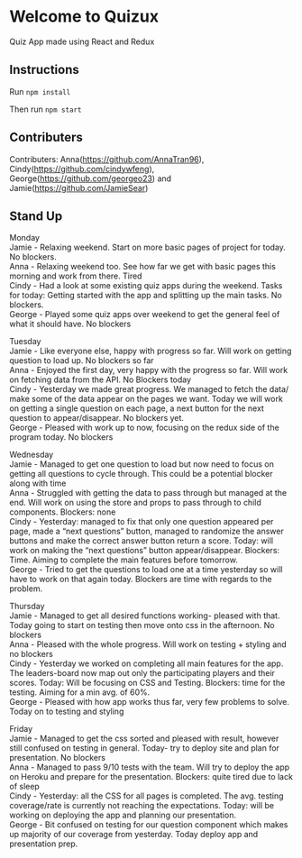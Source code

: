 # Welcome to Quizux

Quiz App made using React and Redux

## Instructions

Run `npm install`

Then run `npm start`


## Contributers

Contributers: 
Anna(https://github.com/AnnaTran96),
Cindy(https://github.com/cindywfeng),
George(https://github.com/georgeo23) and 
Jamie(https://github.com/JamieSear)

## Stand Up
Monday\
Jamie - Relaxing weekend. Start on more basic pages of project for today. No blockers.\
Anna - Relaxing weekend too. See how far we get with basic pages this morning and work from there. Tired\
Cindy - Had a look at some existing quiz apps during the weekend. Tasks for today: Getting started with the app and splitting up the main tasks. No blockers.\
George - Played some quiz apps over weekend to get the general feel of what it should have. No blockers

Tuesday\
Jamie -  Like everyone else, happy with progress so far. Will work on getting question to load up. No blockers so far\
Anna - Enjoyed the first day, very happy with the progress so far. Will work on fetching data from the API. No Blockers today\
Cindy - Yesterday we made great progress. We managed to fetch the data/ make some of the data appear on the pages we want. Today we will work on getting a single question on each page, a next button for the next question to appear/disappear. No blockers yet.\
George - Pleased with work up to now, focusing on the redux side of the program today. No blockers

Wednesday\
Jamie - Managed to get one question to load but now need to focus on getting all questions to cycle through. This could be a potential blocker along with time\
Anna - Struggled with getting the data to pass through but managed at the end. Will work on using the store and props to pass through to child components. Blockers: none\
Cindy -  Yesterday: managed to fix that only one question appeared per page, made a “next questions” button, managed to randomize the answer buttons and make the correct answer button return a score. Today: will work on making the “next questions” button appear/disappear. Blockers: Time. Aiming to complete the main features before tomorrow.\
George - Tried to get the questions to load one at a time yesterday so will have to work on that again today. Blockers are time with regards to the problem.

Thursday\
Jamie - Managed to get all desired functions working- pleased with that. Today going to start on testing then move onto css in the afternoon. No blockers\
Anna - Pleased with the whole progress. Will work on testing + styling and no blockers\
Cindy - Yesterday we worked on completing all main features for the app. The leaders-board now map out only the participating players and their scores. Today: Will be focusing on CSS and Testing. Blockers: time for the testing. Aiming for a min avg. of 60%.\
George - Pleased with how app works thus far, very few problems to solve. Today on to testing and styling

Friday\
Jamie - Managed to get the css sorted and pleased with result, however still confused on testing in general. Today- try to deploy site and plan for presentation. No blockers\
Anna - Managed to pass 9/10 tests with the team. Will try to deploy the app on Heroku and prepare for the presentation. Blockers: quite tired due to lack of sleep\
Cindy - Yesterday: all the CSS for all pages is completed. The avg. testing coverage/rate is currently not reaching the expectations. Today: will be working on deploying the app and planning our presentation.\
George - Bit confused on testing for our question component which makes up majority of our coverage from yesterday. Today deploy app and presentation prep.


